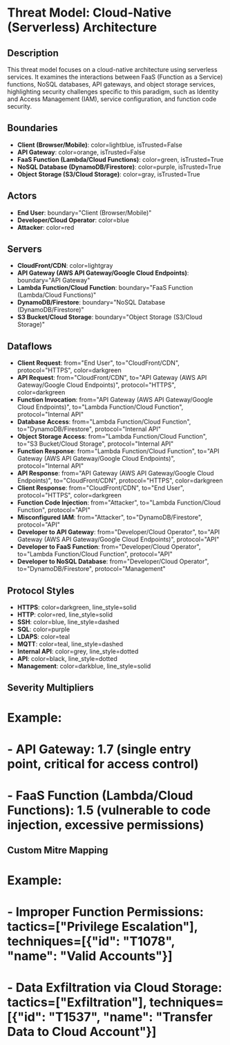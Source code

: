 # Threat Model: Cloud-Native (Serverless) Architecture

## Description
This threat model focuses on a cloud-native architecture using serverless services. It examines the interactions between FaaS (Function as a Service) functions, NoSQL databases, API gateways, and object storage services, highlighting security challenges specific to this paradigm, such as Identity and Access Management (IAM), service configuration, and function code security.

## Boundaries
- **Client (Browser/Mobile)**: color=lightblue, isTrusted=False
- **API Gateway**: color=orange, isTrusted=False
- **FaaS Function (Lambda/Cloud Functions)**: color=green, isTrusted=True
- **NoSQL Database (DynamoDB/Firestore)**: color=purple, isTrusted=True
- **Object Storage (S3/Cloud Storage)**: color=gray, isTrusted=True

## Actors
- **End User**: boundary="Client (Browser/Mobile)"
- **Developer/Cloud Operator**: color=blue
- **Attacker**: color=red

## Servers
- **CloudFront/CDN**: color=lightgray
- **API Gateway (AWS API Gateway/Google Cloud Endpoints)**: boundary="API Gateway"
- **Lambda Function/Cloud Function**: boundary="FaaS Function (Lambda/Cloud Functions)"
- **DynamoDB/Firestore**: boundary="NoSQL Database (DynamoDB/Firestore)"
- **S3 Bucket/Cloud Storage**: boundary="Object Storage (S3/Cloud Storage)"

## Dataflows
- **Client Request**: from="End User", to="CloudFront/CDN", protocol="HTTPS", color=darkgreen
- **API Request**: from="CloudFront/CDN", to="API Gateway (AWS API Gateway/Google Cloud Endpoints)", protocol="HTTPS", color=darkgreen
- **Function Invocation**: from="API Gateway (AWS API Gateway/Google Cloud Endpoints)", to="Lambda Function/Cloud Function", protocol="Internal API"
- **Database Access**: from="Lambda Function/Cloud Function", to="DynamoDB/Firestore", protocol="Internal API"
- **Object Storage Access**: from="Lambda Function/Cloud Function", to="S3 Bucket/Cloud Storage", protocol="Internal API"
- **Function Response**: from="Lambda Function/Cloud Function", to="API Gateway (AWS API Gateway/Google Cloud Endpoints)", protocol="Internal API"
- **API Response**: from="API Gateway (AWS API Gateway/Google Cloud Endpoints)", to="CloudFront/CDN", protocol="HTTPS", color=darkgreen
- **Client Response**: from="CloudFront/CDN", to="End User", protocol="HTTPS", color=darkgreen
- **Function Code Injection**: from="Attacker", to="Lambda Function/Cloud Function", protocol="API"
- **Misconfigured IAM**: from="Attacker", to="DynamoDB/Firestore", protocol="API"
- **Developer to API Gateway**: from="Developer/Cloud Operator", to="API Gateway (AWS API Gateway/Google Cloud Endpoints)", protocol="API"
- **Developer to FaaS Function**: from="Developer/Cloud Operator", to="Lambda Function/Cloud Function", protocol="API"
- **Developer to NoSQL Database**: from="Developer/Cloud Operator", to="DynamoDB/Firestore", protocol="Management"

## Protocol Styles
- **HTTPS**: color=darkgreen, line_style=solid
- **HTTP**: color=red, line_style=solid
- **SSH**: color=blue, line_style=dashed
- **SQL**: color=purple
- **LDAPS**: color=teal
- **MQTT**: color=teal, line_style=dashed
- **Internal API**: color=grey, line_style=dotted
- **API**: color=black, line_style=dotted
- **Management**: color=darkblue, line_style=solid

## Severity Multipliers
# Example:
# - **API Gateway**: 1.7 (single entry point, critical for access control)
# - **FaaS Function (Lambda/Cloud Functions)**: 1.5 (vulnerable to code injection, excessive permissions)

## Custom Mitre Mapping
# Example:
# - **Improper Function Permissions**: tactics=["Privilege Escalation"], techniques=[{"id": "T1078", "name": "Valid Accounts"}]
# - **Data Exfiltration via Cloud Storage**: tactics=["Exfiltration"], techniques=[{"id": "T1537", "name": "Transfer Data to Cloud Account"}]